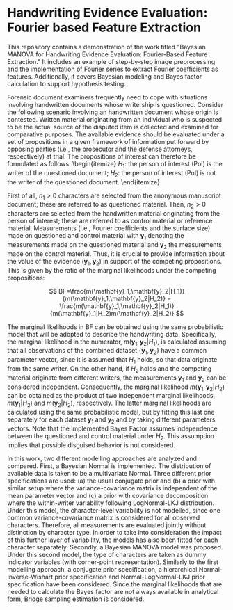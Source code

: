 # Handwriting Evidence Evaluation: Fourier based Feature Extraction
This repository contains a demonstration of the work titled "Bayesian MANOVA for Handwriting Evidence Evaluation: Fourier-Based Feature Extraction." It includes an example of step-by-step image preprocessing and the implementation of Fourier series to extract Fourier coefficients as features. Additionally, it covers Bayesian modeling and Bayes factor calculation to support hypothesis testing.


Forensic document examiners frequently need to cope with situations involving handwritten documents whose writership is questioned. Consider the following scenario involving an handwritten document whose origin is contested. Written material originating from an individual who is suspected to be the actual source of the disputed item is collected and examined for comparative purposes. The available evidence should be evaluated under a set of propositions in a given framework of information put forward by opposing parties (i.e., the prosecutor and the defense attorneys, respectively) at trial. The propositions of interest can therefore be formulated as follows:
 \begin{itemize}
$H_1$: the person of interest (PoI) is the writer of the questioned document;
$H_2$: the person of interest (PoI) is not the writer of the questioned document.
\end{itemize}

First of all, $n_1>0$ characters are selected from the 
anonymous manuscript document; these are referred to as questioned material. Then, $n_2>0$ characters are selected from the handwritten material originating from the person of interest; these are referred to as control material or reference material. Measurements (i.e., Fourier coefficients and the surface size) made on questioned and control material with $\mathbf{y}_1$ denoting the measurements made on the questioned material and $\mathbf{y}_2$ the measurements made on the control material. Thus, it is crucial to provide information about the value of the evidence $(\mathbf{y}_1,\mathbf{y}_2)$ in support of the competing propositions. This is given by the ratio of the marginal likelihoods under the competing propositions:

$$
     BF=\frac{m(\mathbf{y}_1,\mathbf{y}_2|H_1)}{m(\mathbf{y}_1,\mathbf{y}_2|H_2)} 
    = \frac{m(\mathbf{y}_1,\mathbf{y}_2|H_1)}{m(\mathbf{y}_1|H_2)m(\mathbf{y}_2|H_2)}
$$

The marginal likelihoods in BF can be obtained using the same probabilistic model that will be adopted to describe the handwriting data. Specifically, the marginal likelihood in the numerator, $m(\mathbf{y}_1,\mathbf{y}_2|H_1)$, is calculated assuming that all observations of the combined dataset $\{\mathbf{y}_1,\mathbf{y}_2\}$ have a common parameter vector, since it is assumed that $H_1$ holds, so that data originate from the same writer. On the other hand, if $H_2$ holds and the competing material originate from different writers, the measurements $\mathbf{y}_1$ and $\mathbf{y}_2$ can be considered independent. Consequently, the marginal likelihood $m(\mathbf{y}_1,\mathbf{y}_2|H_2)$ can be obtained as the product of two independent marginal likelihoods, $m(\mathbf{y}_1|H_2)$ and $m(\mathbf{y}_2|H_2)$, respectively. The latter marginal likelihoods are calculated using the same probabilistic model, but by fitting this last one separately for each dataset $\mathbf{y}_1$ and $\mathbf{y}_2$ and by taking different parameters vectors. Note that the implemented Bayes Factor assumes independence between the questioned and control material under $H_2$. This assumption implies that possible disguised behavior is not considered.

In this work, two different modelling approaches are analyzed and compared. First, a Bayesian Normal is implemented. The distribution of available data is taken to be a multivariate Normal. Three different prior specifications are used: 
(a) the usual conjugate prior and (b)  a prior with similar setup where the variance-covariance matrix is independent of the mean parameter vector and (c) a prior with covariance decomposition where the within-writer variability following LogNormal-LKJ distribution. Under this model, the character-level variability is not modelled, since one common variance-covariance matrix is considered for all observed characters. Therefore, all measurements are evaluated jointly without distinction by character type. In order to take into consideration the impact of this further layer of variability, the models has also been fitted for each character separately. Secondly, a Bayesian MANOVA model was proposed. Under this second model, the type of characters are taken as dummy indicator variables (with corner-point representation). Similarly to the first modelling approach, a conjugate prior specification, a hierarchical Normal-Inverse-Wishart prior specification and Normal-LogNormal-LKJ prior specification have been considered. Since the marginal likelihoods that are needed to calculate the Bayes factor are not always available in analytical form, Bridge sampling estimation is considered.
